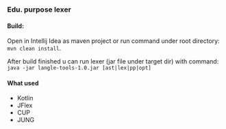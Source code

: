 ### Edu. purpose lexer

#### Build:

Open in Intellij Idea as maven project or run command under root directory: `mvn clean install`.

After build finished u can run lexer (jar file under target dir) with command: `java -jar langle-tools-1.0.jar [ast|lex|pp|opt]`

#### What used

* Kotlin
* JFlex
* CUP
* JUNG